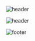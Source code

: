 ![header](https://capsule-render.vercel.app/api?color=timeGradient)

![header](https://capsule-render.vercel.app/api?color=timeGradient)

![footer](https://capsule-render.vercel.app/api?color=timeGradient&section=footer)
